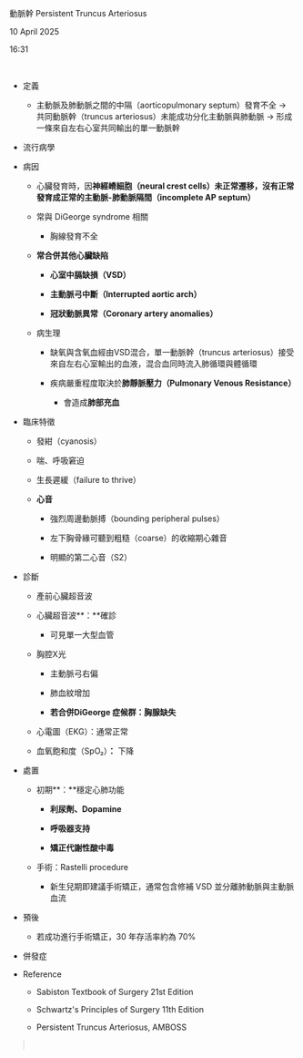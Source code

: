 動脈幹 Persistent Truncus Arteriosus

10 April 2025

16:31

 

- 定義

  - 主動脈及肺動脈之間的中隔（aorticopulmonary septum）發育不全 → 共同動脈幹（truncus arteriosus）未能成功分化主動脈與肺動脈 → 形成一條來自左右心室共同輸出的單一動脈幹

- 流行病學

- 病因

  - 心臟發育時，因**神經嵴細胞（neural crest cells）未正常遷移，沒有正常發育成正常的主動脈-肺動脈隔間（incomplete AP septum）**

  - 常與 DiGeorge syndrome 相關

    - 胸線發育不全

  - **常合併其他心臟缺陷**

    - **心室中膈缺損（VSD）**

    - **主動脈弓中斷（Interrupted aortic arch）**

    - **冠狀動脈異常（Coronary artery anomalies）**

  - 病生理

    - 缺氧與含氧血經由VSD混合，單一動脈幹（truncus arteriosus）接受來自左右心室輸出的血液，混合血同時流入肺循環與體循環

    - 疾病嚴重程度取決於**肺靜脈壓力（Pulmonary Venous Resistance）**

      - 會造成**肺部充血**

- 臨床特徵

  - 發紺（cyanosis）

  - 喘、呼吸窘迫

  - 生長遲緩（failure to thrive）

  - **心音**

    - 強烈周邊動脈搏（bounding peripheral pulses）

    - 左下胸骨緣可聽到粗糙（coarse）的收縮期心雜音

    - 明顯的第二心音（S2）

- 診斷

  - 產前心臟超音波

  - 心臟超音波**：**確診

    - 可見單一大型血管

  - 胸腔X光

    - 主動脈弓右偏

    - 肺血紋增加

    - **若合併DiGeorge 症候群：胸腺缺失**

  - 心電圖（EKG）：通常正常

  - 血氧飽和度（SpO₂）**：** 下降

- 處置

  - 初期**：**穩定心肺功能

    - **利尿劑、Dopamine**

    - **呼吸器支持**

    - **矯正代謝性酸中毒**

  - 手術：Rastelli procedure

    - 新生兒期即建議手術矯正，通常包含修補 VSD 並分離肺動脈與主動脈血流

- 預後

  - 若成功進行手術矯正，30 年存活率約為 70%

- 併發症

- Reference

  - Sabiston Textbook of Surgery 21st Edition

  - Schwartz's Principles of Surgery 11th Edition

  - Persistent Truncus Arteriosus, AMBOSS

>  
